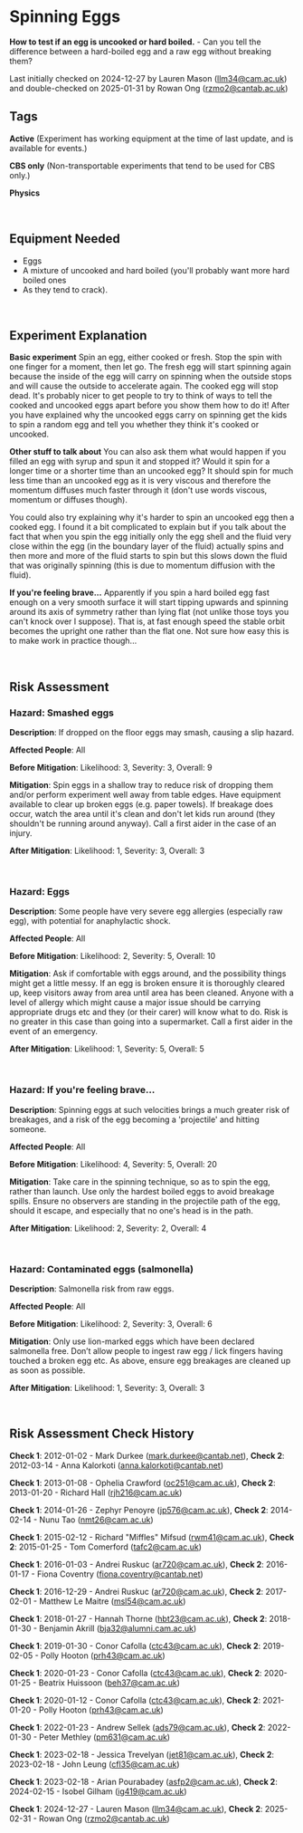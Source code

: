 # Spinning Eggs

**How to test if an egg is uncooked or hard boiled.** - Can you tell the difference between a hard-boiled egg and a raw egg without breaking them?

Last initially checked on 2024-12-27 by Lauren Mason (llm34@cam.ac.uk) and double-checked on 2025-01-31 by Rowan Ong (rzmo2@cantab.ac.uk)

## Tags
<!--- Start Tags (DO NOT REMOVE THIS COMMENT) --->

**Active** (Experiment has working equipment at the time of last update, and is available for events.)

**CBS only** (Non-transportable experiments that tend to be used for CBS only.)

**Physics**
<!--- End Tags (DO NOT REMOVE THIS COMMENT) --->

<br/>

## Equipment Needed 
- Eggs
- A mixture of uncooked and hard boiled (you'll probably want more hard boiled ones
- As they tend to crack).

<br/>

## Experiment Explanation 

**Basic experiment**
Spin an egg, either cooked or fresh.
Stop the spin with one finger for a moment, then let go.
The fresh egg will start spinning again because the inside of the egg will carry on spinning when the outside stops and will cause the outside to accelerate again. The cooked egg will stop dead.
It's probably nicer to get people to try to think of ways to tell the cooked and uncooked eggs apart before you show them how to do it! After you have explained why the uncooked eggs carry on spinning get the kids to spin a random egg and tell you whether they think it's cooked or uncooked.

**Other stuff to talk about**
You can also ask them what would happen if you filled an egg with syrup and spun it and stopped it? Would it spin for a longer time or a shorter time than an uncooked egg? It should spin for much less time than an uncooked egg as it is very viscous and therefore the momentum diffuses much faster through it (don't use words viscous, momentum or diffuses though).

You could also try explaining why it's harder to spin an uncooked egg then a cooked egg. I found it a bit complicated to explain but if you talk about the fact that when you spin the egg initially only the egg shell and the fluid very close within the egg (in the boundary layer of the fluid) actually spins and then more and more of the fluid starts to spin but this slows down the fluid that was originally spinning (this is due to momentum diffusion with the fluid).

**If you're feeling brave...**
Apparently if you spin a hard boiled egg fast enough on a very smooth surface it will start tipping upwards and spinning around its axis of symmetry rather than lying flat (not unlike those toys you can't knock over I suppose). That is, at fast enough speed the stable orbit becomes the upright one rather than the flat one. Not sure how easy this is to make work in practice though...

<br/>

## Risk Assessment

### **Hazard**: Smashed eggs

**Description**: If dropped on the floor eggs may smash, causing a slip hazard.

**Affected People**: All

**Before Mitigation**: Likelihood: 3, Severity: 3, Overall: 9

**Mitigation**: Spin eggs in a shallow tray to reduce risk of dropping them and/or perform experiment well away from table edges.
Have equipment available to clear up broken eggs (e.g. paper towels).
If breakage does occur, watch the area until it's clean and don't let kids run around (they shouldn't be running around anyway).
Call a first aider in the case of an injury.

**After Mitigation**: Likelihood: 1, Severity: 3, Overall: 3

<br/>

### **Hazard**: Eggs

**Description**: Some people have very severe egg allergies (especially raw egg), with potential for anaphylactic shock.

**Affected People**: All

**Before Mitigation**: Likelihood: 2, Severity: 5, Overall: 10

**Mitigation**: Ask if comfortable with eggs around, and the possibility things might get a little messy.
If an egg is broken ensure it is thoroughly cleared up, keep visitors away from area until area has been cleaned.
Anyone with a level of allergy which might cause a major issue should be carrying appropriate drugs etc and they (or their carer) will know what to do. Risk is no greater in this case than going into a supermarket.
Call a first aider in the event of an emergency.

**After Mitigation**: Likelihood: 1, Severity: 5, Overall: 5

<br/>

### **Hazard**: If you're feeling brave...

**Description**: Spinning eggs at such velocities brings a much greater risk of breakages, and a risk of the egg becoming a 'projectile' and hitting someone.

**Affected People**: All

**Before Mitigation**: Likelihood: 4, Severity: 5, Overall: 20

**Mitigation**: Take care in the spinning technique, so as to spin the egg, rather than launch. Use only the hardest boiled eggs to avoid breakage spills. Ensure no observers are standing in the projectile path of the egg, should it escape, and especially that no one's head is in the path.

**After Mitigation**: Likelihood: 2, Severity: 2, Overall: 4

<br/>

### **Hazard**: Contaminated eggs (salmonella)

**Description**: Salmonella risk from raw eggs.

**Affected People**: All

**Before Mitigation**: Likelihood: 2, Severity: 3, Overall: 6

**Mitigation**: Only use lion-marked eggs which have been declared salmonella free.
Don’t allow people to ingest raw egg / lick fingers having touched a broken egg etc.
As above, ensure egg breakages are cleaned up as soon as possible.

**After Mitigation**: Likelihood: 1, Severity: 3, Overall: 3

<br/>

## Risk Assessment Check History 

**Check 1**: 2012-01-02 - Mark Durkee (mark.durkee@cantab.net), **Check 2**: 2012-03-14 - Anna Kalorkoti (anna.kalorkoti@cantab.net)

**Check 1**: 2013-01-08 - Ophelia Crawford (oc251@cam.ac.uk), **Check 2**: 2013-01-20 - Richard Hall (rjh216@cam.ac.uk)

**Check 1**: 2014-01-26 - Zephyr Penoyre (jp576@cam.ac.uk), **Check 2**: 2014-02-14 - Nunu Tao (nmt26@cam.ac.uk)

**Check 1**: 2015-02-12 - Richard "Miffles" Mifsud (rwm41@cam.ac.uk), **Check 2**: 2015-01-25 - Tom Comerford (tafc2@cam.ac.uk)

**Check 1**: 2016-01-03 - Andrei Ruskuc (ar720@cam.ac.uk), **Check 2**: 2016-01-17 - Fiona Coventry (fiona.coventry@cantab.net)

**Check 1**: 2016-12-29 - Andrei Ruskuc (ar720@cam.ac.uk), **Check 2**: 2017-02-01 - Matthew Le Maitre (msl54@cam.ac.uk)

**Check 1**: 2018-01-27 - Hannah Thorne (hbt23@cam.ac.uk), **Check 2**: 2018-01-30 - Benjamin Akrill (bja32@alumni.cam.ac.uk)

**Check 1**: 2019-01-30 - Conor Cafolla (ctc43@cam.ac.uk), **Check 2**: 2019-02-05 - Polly Hooton (prh43@cam.ac.uk)

**Check 1**: 2020-01-23 - Conor Cafolla (ctc43@cam.ac.uk), **Check 2**: 2020-01-25 - Beatrix Huissoon (beh37@cam.ac.uk)

**Check 1**: 2020-01-12 - Conor Cafolla (ctc43@cam.ac.uk), **Check 2**: 2021-01-20 - Polly Hooton (prh43@cam.ac.uk)

**Check 1**: 2022-01-23 - Andrew Sellek (ads79@cam.ac.uk), **Check 2**: 2022-01-30 - Peter Methley (pm631@cam.ac.uk)

**Check 1**: 2023-02-18 - Jessica Trevelyan (jet81@cam.ac.uk), **Check 2**: 2023-02-18 - John Leung (cfl35@cam.ac.uk)

**Check 1**: 2023-02-18 - Arian Pourabadey (asfp2@cam.ac.uk), **Check 2**: 2024-02-15 - Isobel Gilham (ig419@cam.ac.uk)

**Check 1**: 2024-12-27 - Lauren Mason (llm34@cam.ac.uk), **Check 2**: 2025-02-31 - Rowan Ong (rzmo2@cantab.ac.uk)
